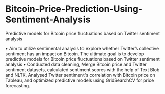 # Bitcoin-Price-Prediction-Using-Sentiment-Analysis
Predictive models for Bitcoin price fluctuations based on Twitter sentiment analysis 


•	Aim to utilize sentimental analysis to explore whether Twitter’s collective sentiment has an impact on Bitcoin. The ultimate goal is to develop predictive models for 
  Bitcoin price fluctuations based on Twitter sentiment analysis 
•	Conducted data cleaning, Merge Bitcoin price and Twitter sentiment datasets, calculated sentiment scores with the help of Text Blob and NLTK, Analysed Twitter 
  sentiment's correlation with Bitcoin price on Tableau, and optimized predictive models using GridSearchCV for price forecasting.

